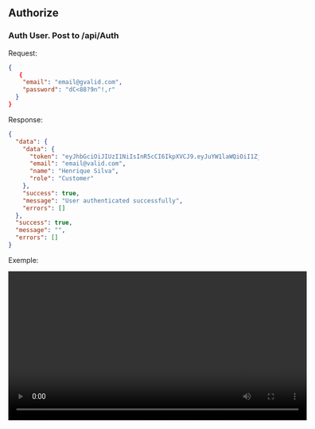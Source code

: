## Authorize

### Auth User. Post to /api/Auth

Request:

```json
{
   {
    "email": "email@gvalid.com",
    "password": "dC<88?9n^!,r"
  }
}
```

Response:

```json
{
  "data": {
    "data": {
      "token": "eyJhbGciOiJIUzI1NiIsInR5cCI6IkpXVCJ9.eyJuYW1laWQiOiI1ZjNjZDczZC1iYTVmLTRkYmQtODVmNS1lYmI4NzFlYjZlNzEiLCJ1bmlxdWVfbmFtZSI6IkhlbnJpcXVlIFNpbHZhIiwicm9sZSI6IkN1c3RvbWVyIiwibmJmIjoxNzMyNjQ0NzAzLCJleHAiOjE3MzI2NzM1MDMsImlhdCI6MTczMjY0NDcwM30.mSpA37DyiIG9jHf5vcLF1EmQJEzdqVMzknJNEoLh-DE",
      "email": "email@valid.com",
      "name": "Henrique Silva",
      "role": "Customer"
    },
    "success": true,
    "message": "User authenticated successfully",
    "errors": []
  },
  "success": true,
  "message": "",
  "errors": []
}
```

Exemple:
<p align="center">
    <video width="600" controls>
        <source src="../assets/movies/auth.mp4" type="video/mp4">
        Your browser does not support the video tag.
    </video>
</p>
